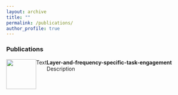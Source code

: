 ```yaml
---
layout: archive
title: ""
permalink: /publications/
author_profile: true
---
```

 
<h3>Publications</h3>

<div style="float:left"><img style="width:80px; float:left" src="https://gin.g-node.org/repo-avatars/10487"> Text </div> <div><b>
Layer-and-frequency-specific-task-engagement</b></br>
Description </div>
